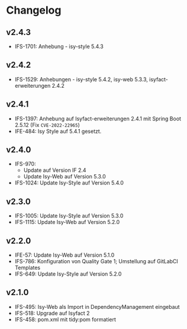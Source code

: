 # Changelog

## v2.4.3

- IFS-1701: Anhebung - isy-style 5.4.3

## v2.4.2

- IFS-1529: Anhebungen - isy-style 5.4.2, isy-web 5.3.3, isyfact-erweiterungen 2.4.2

## v2.4.1

- IFS-1397: Anhebung auf Isyfact-erweiterungen 2.4.1 mit Spring Boot 2.5.12 (Fix `CVE-2022-22965`)
- IFE-484: Isy Style auf 5.4.1 gesetzt.

## v2.4.0

- IFS-970:
  - Update auf Version IF 2.4
  - Update Isy-Web auf Version 5.3.0
- IFS-1024: Update Isy-Style auf Version 5.4.0

## v2.3.0

- IFS-1005: Update Isy-Style auf Version 5.3.0
- IFS-1115: Update Isy-Web auf Version 5.2.0

## v2.2.0

- IFE-57: Update Isy-Web auf Version 5.1.0
- IFS-786: Konfiguration von Quality Gate 1; Umstellung auf GitLabCI Templates
- IFS-649: Update Isy-Style auf Version 5.2.0

## v2.1.0

- IFS-495: Isy-Web als Import in DependencyManagement eingebaut
- IFS-518: Upgrade auf Isyfact 2
- IFS-458: pom.xml mit tidy:pom formatiert
